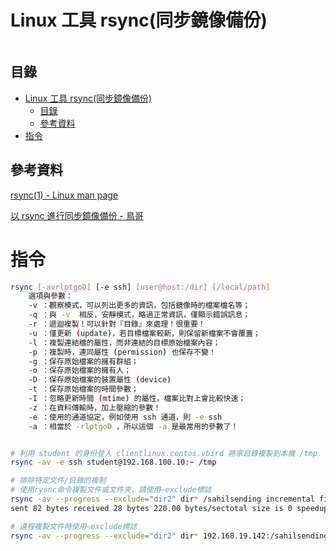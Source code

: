 # Linux 工具 rsync(同步鏡像備份)

```
```

## 目錄

- [Linux 工具 rsync(同步鏡像備份)](#linux-工具-rsync同步鏡像備份)
	- [目錄](#目錄)
	- [參考資料](#參考資料)
- [指令](#指令)

## 參考資料

[rsync(1) - Linux man page](https://linux.die.net/man/1/rsync)

[以 rsync 進行同步鏡像備份 - 鳥哥](https://linux.vbird.org/linux_server/centos6/0310telnetssh.php#rsync)

# 指令

```bash
rsync [-avrlptgoD] [-e ssh] [user@host:/dir] [/local/path]
	選項與參數：
	-v ：觀察模式，可以列出更多的資訊，包括鏡像時的檔案檔名等；
	-q ：與 -v  相反，安靜模式，略過正常資訊，僅顯示錯誤訊息；
	-r ：遞迴複製！可以針對『目錄』來處理！很重要！
	-u ：僅更新 (update)，若目標檔案較新，則保留新檔案不會覆蓋；
	-l ：複製連結檔的屬性，而非連結的目標原始檔案內容；
	-p ：複製時，連同屬性 (permission) 也保存不變！
	-g ：保存原始檔案的擁有群組；
	-o ：保存原始檔案的擁有人；
	-D ：保存原始檔案的裝置屬性 (device)
	-t ：保存原始檔案的時間參數；
	-I ：忽略更新時間 (mtime) 的屬性，檔案比對上會比較快速；
	-z ：在資料傳輸時，加上壓縮的參數！
	-e ：使用的通道協定，例如使用 ssh 通道，則 -e ssh
	-a ：相當於 -rlptgoD ，所以這個 -a 是最常用的參數了！


# 利用 student 的身份登入 clientlinux.centos.vbird 將家目錄複製到本機 /tmp
rsync -av -e ssh student@192.168.100.10:~ /tmp

# 排除特定文件/目錄的複制
# 使用rysnc命令複製文件或文件夾，請使用–exclude標誌
rsync -av --progress --exclude="dir2" dir* /sahilsending incremental file listdir1/dir3/dir4/dir5/
sent 82 bytes received 28 bytes 220.00 bytes/sectotal size is 0 speedup is 0.00[root@linuxnix tmp]

# 遠程複製文件時使用–exclude標誌
rsync -av --progress --exclude="dir2" dir* 192.168.19.142:/sahilsending incremental file listdir1/dir3/dir4/dir5/
```
